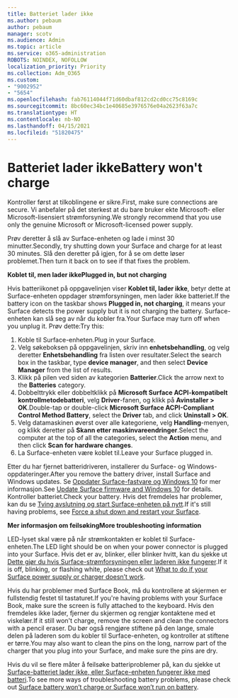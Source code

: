 ```yaml
---
title: Batteriet lader ikke
ms.author: pebaum
author: pebaum
manager: scotv
ms.audience: Admin
ms.topic: article
ms.service: o365-administration
ROBOTS: NOINDEX, NOFOLLOW
localization_priority: Priority
ms.collection: Adm_O365
ms.custom:
- "9002952"
- "5654"
ms.openlocfilehash: fab76114044f71d60dbaf812cd2cd0cc75c8169c
ms.sourcegitcommit: 8bc60ec34bc1e40685e3976576e04a2623f63a7c
ms.translationtype: HT
ms.contentlocale: nb-NO
ms.lasthandoff: 04/15/2021
ms.locfileid: "51820475"
---
```

# <a name="battery-wont-charge"></a><span data-ttu-id="5d769-102">Batteriet lader ikke</span><span class="sxs-lookup"><span data-stu-id="5d769-102">Battery won't charge</span></span>

<span data-ttu-id="5d769-103">Kontroller først at tilkoblingene er sikre.</span><span class="sxs-lookup"><span data-stu-id="5d769-103">First, make sure connections are secure.</span></span> <span data-ttu-id="5d769-104">Vi anbefaler på det sterkest at du bare bruker ekte Microsoft- eller Microsoft-lisensiert strømforsyning.</span><span class="sxs-lookup"><span data-stu-id="5d769-104">We strongly recommend that you use only the genuine Microsoft or Microsoft-licensed power supply.</span></span>

<span data-ttu-id="5d769-105">Prøv deretter å slå av Surface-enheten og lade i minst 30 minutter.</span><span class="sxs-lookup"><span data-stu-id="5d769-105">Secondly, try shutting down your Surface and charge for at least 30 minutes.</span></span> <span data-ttu-id="5d769-106">Slå den deretter på igjen, for å se om dette løser problemet.</span><span class="sxs-lookup"><span data-stu-id="5d769-106">Then turn it back on to see if that fixes the problem.</span></span>

<span data-ttu-id="5d769-107">**Koblet til, men lader ikke**</span><span class="sxs-lookup"><span data-stu-id="5d769-107">**Plugged in, but not charging**</span></span>

<span data-ttu-id="5d769-108">Hvis batteriikonet på oppgavelinjen viser **Koblet til, lader ikke**, betyr dette at Surface-enheten oppdager strømforsyningen, men lader ikke batteriet.</span><span class="sxs-lookup"><span data-stu-id="5d769-108">If the battery icon on the taskbar shows **Plugged in, not charging**, it means your Surface detects the power supply but it is not charging the battery.</span></span> <span data-ttu-id="5d769-109">Surface-enheten kan slå seg av når du kobler fra.</span><span class="sxs-lookup"><span data-stu-id="5d769-109">Your Surface may turn off when you unplug it.</span></span> <span data-ttu-id="5d769-110">Prøv dette:</span><span class="sxs-lookup"><span data-stu-id="5d769-110">Try this:</span></span>

1. <span data-ttu-id="5d769-111">Koble til Surface-enheten.</span><span class="sxs-lookup"><span data-stu-id="5d769-111">Plug in your Surface.</span></span>
2. <span data-ttu-id="5d769-112">Velg søkeboksen på oppgavelinjen, skriv inn **enhetsbehandling**, og velg deretter **Enhetsbehandling** fra listen over resultater.</span><span class="sxs-lookup"><span data-stu-id="5d769-112">Select the search box in the taskbar, type **device manager**, and then select **Device Manager** from the list of results.</span></span>
3. <span data-ttu-id="5d769-113">Klikk på pilen ved siden av kategorien **Batterier**.</span><span class="sxs-lookup"><span data-stu-id="5d769-113">Click the arrow next to the **Batteries** category.</span></span>
4. <span data-ttu-id="5d769-114">Dobbelttrykk eller dobbeltklikk på **Microsoft Surface ACPI-kompatibelt kontrollmetodebatteri**, velg **Driver**-fanen, og klikk på **Avinstaller > OK**.</span><span class="sxs-lookup"><span data-stu-id="5d769-114">Double-tap or double-click **Microsoft Surface ACPI-Compliant Control Method Battery**, select the **Driver** tab, and click **Uninstall > OK**.</span></span>
5. <span data-ttu-id="5d769-115">Velg datamaskinen øverst over alle kategoriene, velg **Handling**-menyen, og klikk deretter på **Skann etter maskinvareendringer**.</span><span class="sxs-lookup"><span data-stu-id="5d769-115">Select the computer at the top of all the categories, select the **Action** menu, and then click **Scan for hardware changes**.</span></span>
6. <span data-ttu-id="5d769-116">La Surface-enheten være koblet til.</span><span class="sxs-lookup"><span data-stu-id="5d769-116">Leave your Surface plugged in.</span></span>

<span data-ttu-id="5d769-117">Etter du har fjernet batteridriveren, installerer du Surface- og Windows-oppdateringer.</span><span class="sxs-lookup"><span data-stu-id="5d769-117">After you remove the battery driver, install Surface and Windows updates.</span></span> <span data-ttu-id="5d769-118">Se [Oppdater Surface-fastvare og Windows 10](https://support.microsoft.com/help/4023505) for mer informasjon.</span><span class="sxs-lookup"><span data-stu-id="5d769-118">See [Update Surface firmware and Windows 10](https://support.microsoft.com/help/4023505) for details.</span></span> <span data-ttu-id="5d769-119">Kontroller batteriet.</span><span class="sxs-lookup"><span data-stu-id="5d769-119">Check your battery.</span></span> <span data-ttu-id="5d769-120">Hvis det fremdeles har problemer, kan du se [Tving avslutning og start Surface-enheten på nytt](https://support.microsoft.com/help/4036280/surface-force-a-shut-down-and-restart-your-surface).</span><span class="sxs-lookup"><span data-stu-id="5d769-120">If it's still having problems, see [Force a shut down and restart your Surface](https://support.microsoft.com/help/4036280/surface-force-a-shut-down-and-restart-your-surface).</span></span>

<span data-ttu-id="5d769-121">**Mer informasjon om feilsøking**</span><span class="sxs-lookup"><span data-stu-id="5d769-121">**More troubleshooting information**</span></span>

<span data-ttu-id="5d769-122">LED-lyset skal være på når strømkontakten er koblet til Surface-enheten.</span><span class="sxs-lookup"><span data-stu-id="5d769-122">The LED light should be on when your power connector is plugged into your Surface.</span></span> <span data-ttu-id="5d769-123">Hvis det er av, blinker, eller blinker hvitt, kan du sjekke ut [Dette gjør du hvis Surface-strømforsyningen eller laderen ikke fungerer](https://support.microsoft.com/help/4484763/surface-fix-issues-with-your-power-supply).</span><span class="sxs-lookup"><span data-stu-id="5d769-123">If it is off, blinking, or flashing white, please check out [What to do if your Surface power supply or charger doesn’t work](https://support.microsoft.com/help/4484763/surface-fix-issues-with-your-power-supply).</span></span> 

<span data-ttu-id="5d769-124">Hvis du har problemer med Surface Book, må du kontrollere at skjermen er fullstendig festet til tastaturet.</span><span class="sxs-lookup"><span data-stu-id="5d769-124">If you're having problems with your Surface Book, make sure the screen is fully attached to the keyboard.</span></span> <span data-ttu-id="5d769-125">Hvis den fremdeles ikke lader, fjerner du skjermen og rengjør kontaktene med et viskelær.</span><span class="sxs-lookup"><span data-stu-id="5d769-125">If it still won't charge, remove the screen and clean the connectors with a pencil eraser.</span></span> <span data-ttu-id="5d769-126">Du bør også rengjøre stiftene på den lange, smale delen på laderen som du kobler til Surface-enheten, og kontroller at stiftene er tørre.</span><span class="sxs-lookup"><span data-stu-id="5d769-126">You may also want to clean the pins on the long, narrow part of the charger that you plug into your Surface, and make sure the pins are dry.</span></span>

<span data-ttu-id="5d769-127">Hvis du vil se flere måter å feilsøke batteriproblemer på, kan du sjekke ut [Surface-batteriet lader ikke, eller Surface-enheten fungerer ikke med batteri](https://support.microsoft.com/help/4023536/surface-surface-battery-wont-charge).</span><span class="sxs-lookup"><span data-stu-id="5d769-127">To see more ways of troubleshooting battery problems, please check out [Surface battery won’t charge or Surface won’t run on battery](https://support.microsoft.com/help/4023536/surface-surface-battery-wont-charge).</span></span>
